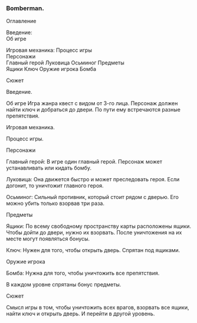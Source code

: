 	 	 	
<h3> Bomberman. </h3>


Оглавление

Введение: <br>
Об игре

Игровая механика:
Процесс игры <br>
Персонажи <br>
	Главный герой
	Луковица
	Осьминог
Предметы	
	Ящики
	Ключ
Оружие игрока
	Бомба

Сюжет









Введение.

Об игре
Игра жанра квест с видом от 3-го лица. Персонаж должен найти ключ и добраться до двери. По пути ему встречаются разные препятствия.


Игровая механика.

Процесс игры.

Персонажи

Главный герой:
В игре один главный герой. Персонаж может устанавливать или кидать бомбу.

Луковица:
Она движется быстро и может преследовать героя. Если догонит, то уничтожит главного героя.

Осьминог:
Сильный противник, который стоит рядом с дверью. Его можно убить только взорвав три раза.


Предметы
	

Ящики:
По всему свободному пространству карты расположены ящики. Чтобы дойти до двери, нужно их взорвать. После уничтожения на их месте могут появляться бонусы.

Ключ:
Нужен для того, чтобы открыть дверь. Спрятан под ящиками.

Оружие игрока

Бомба:
Нужна для того, чтобы уничтожить все препятствия.

В каждом уровне спрятаны бонус предметы.

Сюжет

Смысл игры в том, чтобы уничтожить всех врагов, взорвать все ящики, найти ключ и открыть дверь. И перейти в другой уровень.


